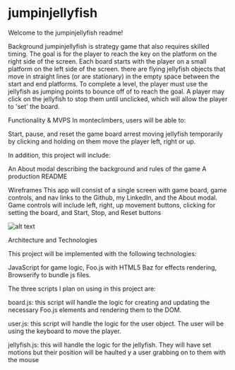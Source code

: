 # jumpinjellyfish

Welcome to the jumpinjellyfish readme!

Background
jumpinjellyfish is strategy game that also requires skilled timing. The goal is for the player to reach the key on the platform on the right side of the screen. Each board starts with the player on a small platform on the left side of the screen. there are flying jellyfish objects that move in straight lines (or are stationary) in the empty space between the start and end platforms. To complete a level, the player must use the jellyfish as jumping points to bounce off of to reach the goal. A player may click on the jellyfish to stop them until unclicked, which will allow the player to 'set' the board.

Functionality & MVPS
In monteclimbers, users will be able to:

 Start, pause, and reset the game board
 arrest moving jellyfish temporarily by clicking and holding on them
 move the player left, right or up.

In addition, this project will include:

An About modal describing the background and rules of the game
A production README


Wireframes
This app will consist of a single screen with game board, game controls, and nav links to the Github, my LinkedIn, and the About modal.
Game controls will include left, right, up movement buttons, clicking for setting the board, and Start, Stop, and Reset buttons

![alt text](https://i.imgur.com/trNNjgc.png "First look")

Architecture and Technologies

This project will be implemented with the following technologies:

JavaScript for game logic,
Foo.js with HTML5 Baz for effects rendering,
Browserify to bundle js files.

The three scripts I plan on using in this project are:

board.js: this script will handle the logic for creating and updating the necessary Foo.js elements and rendering them to the DOM.

user.js: this script will handle the logic for the user object. The user will be using the keyboard to move the player.

jellyfish.js: this will handle the logic for the jellyfish. They will have set motions but their position will be haulted y a user grabbing on to them with the mouse
